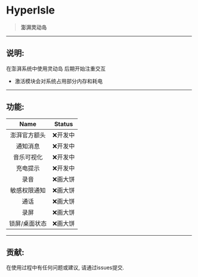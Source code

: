 <div>

<h1>HyperIsle</h1>

> **澎湃灵动岛**

</div>

---

## 说明:

在澎湃系统中使用灵动岛 后期开始注重交互
- 激活模块会对系统占用部分内存和耗电

---

## 功能:

|  Name   | Status |
|:-------:|:------:|
| 澎湃官方额头  |  ❌开发中  |
|  通知消息   |  ❌开发中  |
|  音乐可视化  |  ❌开发中  |
|  充电提示   |  ❌开发中  |
|   录音    |  ❌画大饼  |
| 敏感权限通知  |  ❌画大饼  |
|   通话    |  ❌画大饼  |
|   录屏    |  ❌画大饼  |
| 锁屏/桌面状态 |  ❌画大饼  |

---

## 贡献:

在使用过程中有任何问题或建议, 请通过issues提交.


